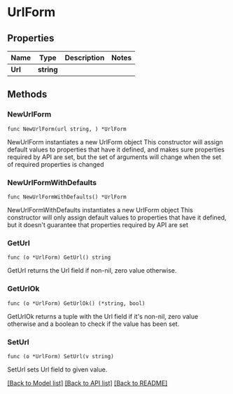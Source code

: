 # UrlForm

## Properties

Name | Type | Description | Notes
------------ | ------------- | ------------- | -------------
**Url** | **string** |  | 

## Methods

### NewUrlForm

`func NewUrlForm(url string, ) *UrlForm`

NewUrlForm instantiates a new UrlForm object
This constructor will assign default values to properties that have it defined,
and makes sure properties required by API are set, but the set of arguments
will change when the set of required properties is changed

### NewUrlFormWithDefaults

`func NewUrlFormWithDefaults() *UrlForm`

NewUrlFormWithDefaults instantiates a new UrlForm object
This constructor will only assign default values to properties that have it defined,
but it doesn't guarantee that properties required by API are set

### GetUrl

`func (o *UrlForm) GetUrl() string`

GetUrl returns the Url field if non-nil, zero value otherwise.

### GetUrlOk

`func (o *UrlForm) GetUrlOk() (*string, bool)`

GetUrlOk returns a tuple with the Url field if it's non-nil, zero value otherwise
and a boolean to check if the value has been set.

### SetUrl

`func (o *UrlForm) SetUrl(v string)`

SetUrl sets Url field to given value.



[[Back to Model list]](../README.md#documentation-for-models) [[Back to API list]](../README.md#documentation-for-api-endpoints) [[Back to README]](../README.md)


